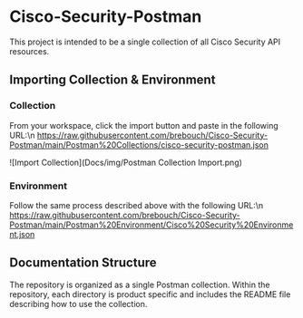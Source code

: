 # Cisco-Security-Postman

This project is intended to be a single collection of all Cisco Security 
API resources.

## Importing Collection & Environment

### Collection

From your workspace, click the import button and paste in the following
URL:\n
https://raw.githubusercontent.com/brebouch/Cisco-Security-Postman/main/Postman%20Collections/cisco-security-postman.json

![Import Collection](Docs/img/Postman Collection Import.png)

### Environment

Follow the same process described above with the following URL:\n
https://raw.githubusercontent.com/brebouch/Cisco-Security-Postman/main/Postman%20Environment/Cisco%20Security%20Environment.json

## Documentation Structure

The repository is organized as a single Postman collection. Within 
the repository, each directory is product specific and includes the 
README file describing how to use the collection.
